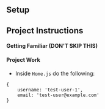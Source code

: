 ## Setup

<!-- Clone this repo and run `npm i` and then `npm start` -->

## Project Instructions

#### Getting Familiar (DON'T SKIP THIS)

<!-- * You've already seen this app before (twice now) so you should be pretty familiar with it. In this assignment we will incorporate Redux into the application so all components have access to the cars. We will also add additional properties to the state and see how that effects things. -->

<!-- * We've removed the login/logout functionality so you don't have to login each time to see your changes. -->

<!-- * Note that the Redux setup is done for you, the purpose of this excercise is to get familiar with `mapStateToProps` to pass the data to your components. You will also be creating the containers. -->

<!-- * Even though the setup has been done, please go look at the files under the "redux" folder. Remember, there are __3 files__ needed for this setup. They are:
    * `state.js`: The inital state of your application
    * `reducers.js`: A file with functions that determine how to serve your state (more on that next lesson)
    * `store.js`: The combination of "state" and "reducers" that is injected into your application via the `Provider` -->

<!-- * Once you've navigated to (and gotten familiar) with the files above.. go to the `App.js` and see the `Provider` wrapping our application. -->

<!-- * Finally, click the Dashboard tab and notice that a new component was created with a table of all the cars. Look at the code for that component and see that it's mostly still components from Material UI. -->

#### Project Work

<!-- * Let's start with the `Home` component. Navigate to it and notice that is is importing `cars.json` and mapping through that to display the cars. We want to attach "cars" to the "props" of this component so that it can be re-used. Under the "containers" folder, create a new file called `Home.js`. -->

* Inside `Home.js` do the following:
    <!-- * Import "connect" from "react-redux" -->
    <!-- * Import the `Home` component from the components folder -->
    <!-- * Write a `mapStateToProps` function that maps "cars" to "state.cars" -->
    <!-- * Export the connected component and mapStateToProps combination -->

<!-- * Now, go to the `Router.js` file and see where `Home` is imported at the top of the file. Change it's path so that it references `containers` instead of `components`. -->

<!-- * Go to the `Home` component (in the components folder) and replace the use of "cars" with "props.cars". Everything should have stayed the same (that means it worked). If so, go ahead and remove the import for `cars.json` at the top of the file. -->

<!-- * The `Dashboard` and `Car` components need the exact same setup so follow the same instructions for them. Create files for them in the `containers` folder. You can copy/paste from the `Home` container but make sure to change `Home` to reference the appropriate component. -->

<!-- * Make the switch for `Dashboard` and `Car` in the `Router.js` file just like we did for `Home`. Make sure to use `props.cars` in these components as well and remove the import to `cars.json`.

* Everything look good so far? If not, ask the instructor. -->

<!-- * Navigate to the `Dashboard` component and see the text, "Welcome, Name". Let's change that. To do that we are going to add a user to our global state and then pull it into the dashboard component.  -->

<!-- * Go to the `redux/state.js` file and add a property called "user" above cars. Give it the following value: -->
```
{
    username: 'test-user-1',
    email: 'test-user@example.com'
}
```

<!-- * Now, go back to the Dashboard _container_ and add this user in the `mapStateToProps` function. -->

<!-- * Finally, in the Dashboard _component_, reference `props.user.username` to show the username instead of the word "NAME". Whenever another component needs access to the user, they can simply add it in their mapStateToProps function as well. -->

<!-- * Good work! -->